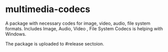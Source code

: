 # multimedia-codecs
A package with necessary codes for image, video, audio, file system  formats.
Includes Image, Audio, Video , File System Codecs is helping with Windows.

The package is uploaded to #release sectoion.
